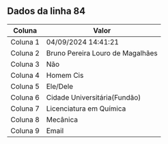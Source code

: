 ## Dados da linha 84

| Coluna | Valor |
|--------|-------|
| Coluna 1 | 04/09/2024 14:41:21 |
| Coluna 2 | Bruno Pereira Louro de Magalhães |
| Coluna 3 | Não |
| Coluna 4 | Homem Cis |
| Coluna 5 | Ele/Dele |
| Coluna 6 | Cidade Universitária(Fundão) |
| Coluna 7 | Licenciatura em Química |
| Coluna 8 | Mecânica |
| Coluna 9 | Email |
